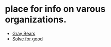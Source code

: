 # place for info on varous organizations.

* [Gray Bears](https://www.greybears.org)
* [Solve for good](https://www.solveforgood.org)


